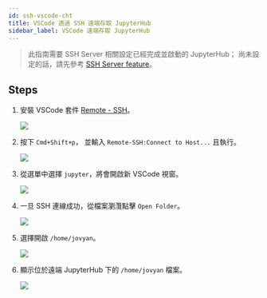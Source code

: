```yaml
---
id: ssh-vscode-cht
title: VSCode 透過 SSH 遠端存取 JupyterHub
sidebar_label: VSCode 遠端存取 JupyterHub
---
```


>此指南需要 SSH Server 相關設定已經完成並啟動的 JupyterHub； 尚未設定的話，請先參考 [SSH Server feature](ssh-config-cht)。


## Steps

1. 安裝 VSCode 套件 [Remote - SSH](https://marketplace.visualstudio.com/items?itemName=ms-vscode-remote.remote-ssh)。
   
   ![](assets/ssh-remote-ext.png)

2. 按下 `Cmd+Shift+p`， 並輸入 `Remote-SSH:Connect to Host...` 且執行。

   ![](assets/ssh-remote-cmd.png)

3. 從選單中選擇 `jupyter`，將會開啟新 VSCode 視窗。
   
   ![](assets/ssh-remote-host.png)

4. 一旦 SSH 連線成功，從檔案瀏灠點擊 `Open Folder`。
   
   ![](assets/ssh-remote-folder.png)

5. 選擇開啟 `/home/jovyan`。
   
   ![](assets/ssh-remote-jovyan.png)

6. 顯示位於遠端 JupyterHub 下的 `/home/jovyan` 檔案。
   
   ![](assets/ssh-remote-files.png)